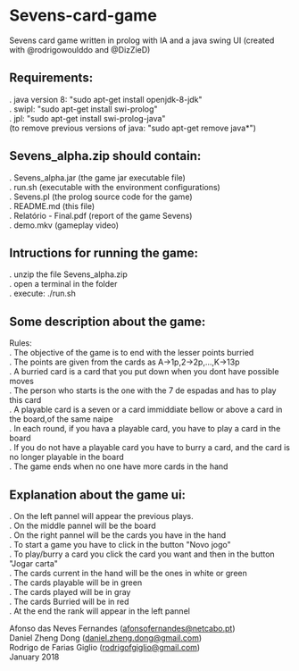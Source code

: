 # Sevens-card-game
Sevens card game written in prolog with IA and a java swing UI (created with @rodrigowoulddo and @DizZieD)

Requirements:
------------------------------------------------------------------
. java version 8: "sudo apt-get install openjdk-8-jdk" <br />
. swipl: "sudo apt-get install swi-prolog"<br />
. jpl: "sudo apt-get install swi-prolog-java"<br />
(to remove previous versions of java: "sudo apt-get remove java*")



Sevens_alpha.zip should contain:
------------------------------------------------------------------
. Sevens_alpha.jar	(the game jar executable file)<br />
. run.sh			(executable with the environment configurations)<br />
. Sevens.pl			(the prolog source code for the game)<br />
. README.md			(this file)<br />
. Relatório - Final.pdf	(report of the game Sevens)<br />
. demo.mkv			(gameplay video)<br />



Intructions for running the game:
------------------------------------------------------------------
. unzip the file Sevens_alpha.zip<br />
. open a terminal in the folder<br />
. execute: ./run.sh<br />



Some description about the game:
------------------------------------------------------------------
 Rules:<br />
  . The objective of the game is to end with the lesser points burried<br />
	. The points are given from the cards as A->1p,2->2p,...,K->13p<br />
	. A burried card is a card that you put down when you dont have possible moves<br />
	. The person who starts is the one with the 7 de espadas and has to play this card<br />
	. A playable card is a seven or a card immiddiate bellow or above a card in the board,of the same naipe <br />
	. In each round, if you hava a playable card, you have to play a card in the board<br />
	. If you do not have a playable card you have to burry a card, and the card is no longer playable in the board<br />
	. The game ends when no one have more cards in the hand

Explanation about the game ui:
------------------------------------------------------------------
  . On the left pannel will appear the previous plays.<br />
	. On the middle pannel will be the board<br />
	. On the right pannel will be the cards you have in the hand<br />
	. To start a game you have to click in the button "Novo jogo"<br />
	. To play/burry a card you click the card you want and then in the button "Jogar carta"<br />
	. The cards current in the hand will be the ones in white or green<br />
	. The cards playable will be in green<br />
	. The cards played will be in gray<br />
	. The cards Burried will be in red<br />
	. At the end the rank will appear in the left pannel

Afonso das Neves Fernandes 	(afonsofernandes@netcabo.pt)<br />
Daniel Zheng Dong		(daniel.zheng.dong@gmail.com)<br />
Rodrigo de Farias Giglio	(rodrigofgiglio@gmail.com)<br />
January 2018
